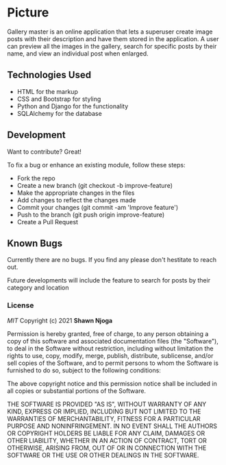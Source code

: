 # Picture

Gallery master is an online application that lets a superuser create image posts with their description and have them 
stored in the application. A user can preview all the images in the gallery, search for specific posts by their name, and view 
an individual post when enlarged.


## Technologies Used

- HTML for the markup
- CSS and Bootstrap for styling
- Python and Django for the functionality
- SQLAlchemy for the database

## Development

Want to contribute? Great!

To fix a bug or enhance an existing module, follow these steps:
- Fork the repo
- Create a new branch (git checkout -b improve-feature)
- Make the appropriate changes in the files
- Add changes to reflect the changes made
- Commit your changes (git commit -am 'Improve feature')
- Push to the branch (git push origin improve-feature)
- Create a Pull Request


## Known Bugs

Currently there are no bugs. If you find any please don't hestitate to reach out.

Future developments will include the feature to search for posts by their category and location


### License

*MIT*
Copyright (c) 2021 **Shawn Njoga**

Permission is hereby granted, free of charge, to any person obtaining a copy of this software and associated documentation files (the "Software"), to deal in the Software without restriction, including without limitation the rights to use, copy, modify, merge, publish, distribute, sublicense, and/or sell copies of the Software, and to permit persons to whom the Software is furnished to do so, subject to the following conditions:

The above copyright notice and this permission notice shall be included in all copies or substantial portions of the Software.

THE SOFTWARE IS PROVIDED "AS IS", WITHOUT WARRANTY OF ANY KIND, EXPRESS OR IMPLIED, INCLUDING BUT NOT LIMITED TO THE WARRANTIES OF MERCHANTABILITY, FITNESS FOR A PARTICULAR PURPOSE AND NONINFRINGEMENT. IN NO EVENT SHALL THE AUTHORS OR COPYRIGHT HOLDERS BE LIABLE FOR ANY CLAIM, DAMAGES OR OTHER LIABILITY, WHETHER IN AN ACTION OF CONTRACT, TORT OR OTHERWISE, ARISING FROM, OUT OF OR IN CONNECTION WITH THE SOFTWARE OR THE USE OR OTHER DEALINGS IN THE SOFTWARE.